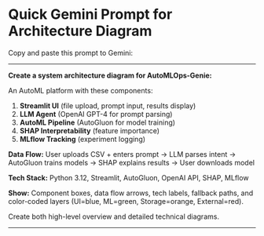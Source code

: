 # Quick Gemini Prompt for Architecture Diagram

Copy and paste this prompt to Gemini:

---

**Create a system architecture diagram for AutoMLOps-Genie:**

An AutoML platform with these components:
1. **Streamlit UI** (file upload, prompt input, results display)
2. **LLM Agent** (OpenAI GPT-4 for prompt parsing)
3. **AutoML Pipeline** (AutoGluon for model training)  
4. **SHAP Interpretability** (feature importance)
5. **MLflow Tracking** (experiment logging)

**Data Flow:**
User uploads CSV + enters prompt → LLM parses intent → AutoGluon trains models → SHAP explains results → User downloads model

**Tech Stack:** Python 3.12, Streamlit, AutoGluon, OpenAI API, SHAP, MLflow

**Show:** Component boxes, data flow arrows, tech labels, fallback paths, and color-coded layers (UI=blue, ML=green, Storage=orange, External=red).

Create both high-level overview and detailed technical diagrams.

---
